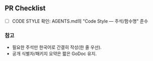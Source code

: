 ## PR Checklist

- [ ] CODE STYLE 확인: AGENTS.md의 "Code Style — 주석/함수명" 준수

### 참고
- 필요한 주석만 한국어로 간결히 작성(한 줄 우선).
- 공개 식별자/패키지 요약은 짧은 GoDoc 유지.
